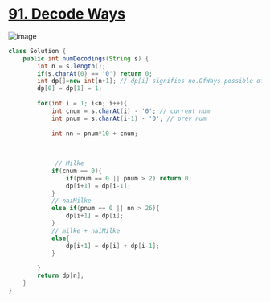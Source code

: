 # [91. Decode Ways](https://leetcode.com/problems/decode-ways/)
![image](https://user-images.githubusercontent.com/71629248/202902601-4d86b52b-6b1d-4937-a54e-cecad4c0fbc2.png)

```java
class Solution {
    public int numDecodings(String s) {
        int n = s.length();
        if(s.charAt(0) == '0') return 0;
        int dp[]=new int[n+1]; // dp[i] signifies no.OfWays possible of ith length
        dp[0] = dp[1] = 1;
        
        for(int i = 1; i<n; i++){
            int cnum = s.charAt(i) - '0'; // current num
            int pnum = s.charAt(i-1) - '0'; // prev num
            
            int nn = pnum*10 + cnum;
            
            
            
             // Milke 
            if(cnum == 0){
                if(pnum == 0 || pnum > 2) return 0;
                dp[i+1] = dp[i-1];
            }
            // naiMilke
            else if(pnum == 0 || nn > 26){
                dp[i+1] = dp[i];
            } 
            // milke + naiMilke
            else{
                dp[i+1] = dp[i] + dp[i-1];
            }
            
        }
        return dp[n];
    }
}
```
